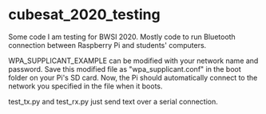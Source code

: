 # cubesat_2020_testing
Some code I am testing for BWSI 2020. Mostly code to run Bluetooth connection between Raspberry Pi and students' computers.

WPA_SUPPLICANT_EXAMPLE can be modified with your network name and password. Save this modified file as "wpa_supplicant.conf" in the boot folder on your Pi's SD card. Now, the Pi should automatically connect to the network you specified in the file when it boots.

test_tx.py and test_rx.py just send text over a serial connection.
